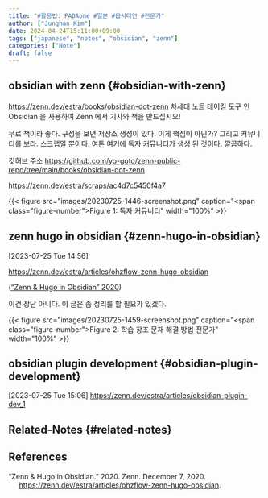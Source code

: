 ```yaml
---
title: "#활용법: PADAone #일본 #옵시디언 #전문가"
author: ["Junghan Kim"]
date: 2024-04-24T15:11:00+09:00
tags: ["japanese", "notes", "obsidian", "zenn"]
categories: ["Note"]
draft: false
---
```


## obsidian with zenn {#obsidian-with-zenn}

<https://zenn.dev/estra/books/obsidian-dot-zenn> 차세대 노트 테이킹 도구 인 Obsidian 을 사용하여 Zenn 에서 기사와 책을 만드십시오!

무료 책이라 좋다. 구성을 보면 저장소 생성이 있다. 이게 핵심이 아닌가? 그리고 커뮤니티를 보라. 스크랩일 뿐이다. 여튼 여기에 독자 커뮤니티가 생성 된 것이다. 깔끔하다.

깃허브 주소 <https://github.com/yo-goto/zenn-public-repo/tree/main/books/obsidian-dot-zenn>

<https://zenn.dev/estra/scraps/ac4d7c5450f4a7>

{{< figure src="images/20230725-1446-screenshot.png" caption="<span class=\"figure-number\">Figure 1: </span>독자 커뮤니티" width="100%" >}}


## zenn hugo in obsidian {#zenn-hugo-in-obsidian}

<span class="timestamp-wrapper"><span class="timestamp">[2023-07-25 Tue 14:56]</span></span>

<https://zenn.dev/estra/articles/ohzflow-zenn-hugo-obsidian>

(<a href="#citeproc_bib_item_1">“Zenn &#38; Hugo in Obsidian” 2020</a>)

이건 장난 아니다. 이 글은 좀 정리를 할 필요가 있겠다.

{{< figure src="images/20230725-1459-screenshot.png" caption="<span class=\"figure-number\">Figure 2: </span>학습 창조 문재 해결 방법 전문가" width="100%" >}}


## obsidian plugin development {#obsidian-plugin-development}

<span class="timestamp-wrapper"><span class="timestamp">[2023-07-25 Tue 15:06]</span></span> <https://zenn.dev/estra/articles/obsidian-plugin-dev_1>


## Related-Notes {#related-notes}

## References

<style>.csl-entry{text-indent: -1.5em; margin-left: 1.5em;}</style><div class="csl-bib-body">
  <div class="csl-entry"><a id="citeproc_bib_item_1"></a>“Zenn &#38; Hugo in Obsidian.” 2020. Zenn. December 7, 2020. <a href="https://zenn.dev/estra/articles/ohzflow-zenn-hugo-obsidian">https://zenn.dev/estra/articles/ohzflow-zenn-hugo-obsidian</a>.</div>
</div>
